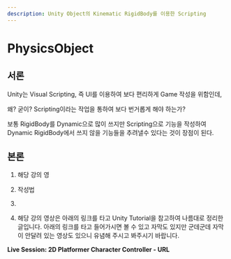```yaml
---
description: Unity Object의 Kinematic RigidBody를 이용한 Scripting
---
```


# PhysicsObject

## 서론

Unity는 Visual Scripting, 즉 UI를 이용하여 보다 편리하게 Game 작성을 위함인데,

왜? 굳이? Scripting이라는 작업을 통하여 보다 번거롭게 해야 하는가?

보통 RigidBody를 Dynamic으로 많이 쓰지만 Scripting으로 기능을 작성하여 Dynamic RigidBody에서 쓰지 않을 기능들을 추려낼수 있다는 것이 장점이 된다.





## 본론

1.  해당 강의 영
2.  작성법
3. 


 1. 해당 강의 영상은 아래의 링크를 타고 Unity Tutorial을 참고하여 나름대로 정리한 글입니다. 아래의 링크를 타고 들어가시면 볼 수 있고 자막도 있지만 군데군데 자막이 안달려 있는 영상도 있으니 유념해 주시고 봐주시기 바랍니다.

 **Live Session: 2D Platformer Character Controller - URL**





